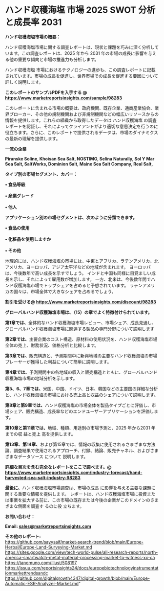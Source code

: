 # ハンド収穫海塩 市場 2025 SWOT 分析と成長率 2031

<strong><b>ハンド収穫海塩市場の概要：</b></strong>

ハンド収穫海塩市場に関する調査レポートは、現状と課題を巧みに深く分析しています。この調査レポートは、2025 年から 2031 年の市場の成長に影響を与える他の重要な傾向と市場の推進力も分析します。

ハンド収穫海塩 市場におけるテクノロジーの進歩も、この調査レポートに記載されています。市場の成長を促進し、世界市場での成長を促進する要因について詳しく説明します。

<strong>このレポートのサンプルPDFを入手する @ <a href=https://www.marketreportsinsights.com/sample/98283>https://www.marketreportsinsights.com/sample/98283</a></strong>

このレポートに含まれる市場の概要は、政府機関、既存企業、通商産業協会、業界ブローカー、その他の規制機関および非規制機関などの幅広いリソースからの情報を提供します。これらの組織から取得したデータは ハンド収穫海塩 の調査レポートを認証し、それによってクライアントがより適切な意思決定を行うのに役立ちます。さらに、このレポートで提供されるデータは、市場のダイナミクスの最新の理解を提供します。

<strong>一流の企業</strong>

<strong><b>Piranske Soline, Khoisan Sea Salt, NOSTIMO, Selina Naturally, Sol Y Mar Sea Salt, SaltWorks, Dominion Salt, Maine Sea Salt Company, Real Salt,</b></strong>

<strong><b>タイプ別の市場セグメント、カバー：</b></strong>

<strong>• 食品等級<br><br>• 産業グレード<br><br>• 他人</strong>

<strong><b>アプリケーション別の市場セグメントは、次のように分類できます。</b></strong>

<strong>• 食品の使用<br><br>• 化粧品を使用しますか<br><br>• その他</strong>

 地理的には、ハンド収穫海塩の市場には、中東とアフリカ、ラテンアメリカ、北アメリカ、ヨーロッパ、アジア太平洋などの地域が含まれます。 ヨーロッパは、今後数年で高い成長を示すでしょう。 インドと中国も同様に目覚ましい成長を示し、それによって雇用数が増加します。 一方、北米は、今後数年間でハンド収穫海塩市場でトップシェアを占めると予想されています。 ラテンアメリカの国々は、市場全体で大きなシェアを占めるでしょう。

<strong>割引を受ける@ <a href=https://www.marketreportsinsights.com/discount/98283>https://www.marketreportsinsights.com/discount/98283</a></strong>

<strong><b>グローバルハンド収穫海塩市場は、（15）の章でよく特徴付けられています。</b></strong>

<strong><b>第</b></strong><strong><b>1章では、</b></strong>全体的なハンド収穫海塩市場レビュー、市場シェア、成長見通し、グローバルハンド収穫海塩市場に関連する製品の専門分野について説明します

<strong><b>第2章では、</b></strong>主要企業のコスト構造、原材料の使用状況を、ハンド収穫海塩市場全体の売上、財務状況、価格分析と比較します。

<strong><b>第3章では、</b></strong>販売構造と、予測期間中に新興地域の主要なハンド収穫海塩の市場プレーヤーが獲得した利益について簡単に説明します。

<strong><b>第4章では、</b></strong>予測期間中の各地域の収入と販売構造とともに、グローバルハンド収穫海塩市場の地域分析を示します。

<strong><b>第5、6、7章では、</b></strong>米国、中国、ドイツ、日本、韓国などの主要国の詳細な分析と、ハンド収穫海塩の市場における売上高と収益のシェアについて説明します。

<strong><b>第8章と第9章では、</b></strong>ハンド収穫海塩の市場全体を製品タイプごとに評価し、市場シェア、販売構造、成長率などのエンドユーザーアプリケーションを評価します。

<strong><b>第10章と第11章では、</b></strong>地域、種類、用途別の市場予測と、2025 年から2031 年までの収 益と売上 高を提供します。

<strong><b>第13章、第14章、</b></strong>および第15章では、情報の収集に使用されるさまざまな方法論、調査結果で使用されるアプローチ、付録、結論、販売チャネル、およびさまざまなデータソース について 説明します。

<strong>詳細な目次を含む完全なレポートをここで調べます。@ <a href=https://www.marketreportsinsights.com/industry-forecast/hand-harvested-sea-salt-industry-98283>https://www.marketreportsinsights.com/industry-forecast/hand-harvested-sea-salt-industry-98283</a></strong>

<strong><b>最後に、</b></strong>ハンド収穫海塩市場調査は、市場の成長 に影響を</a>与える主要な課題に関する重要な情報を提供します。 レポートは、ハンド収穫海塩市場に投資または事業を拡大する前に、この市場の既存または今後の企業がこのドメインのさまざまな側面を調査す るのに役 立ちます。

<strong><b>お問い合わせ：</b></strong>

<strong>Email: </strong><a href=mailto:sales@marketreportsinsights.com><strong>sales@marketreportsinsights.com</strong></a>

<strong>その他のレポート:</strong>
<br>
<a href=https://github.com/sayysaif/market-search-trend/blob/main/Europe-Herbal/Europe-Land-Surveying-Market.md>https://github.com/sayysaif/market-search-trend/blob/main/Europe-Herbal/Europe-Land-Surveying-Market.md</a>
<br>
<a href=https://sites.google.com/view/tech-world-pulse/all-research-reports/north-america-smartwatch-metal-material-processing-market-to-witness-xx-ca>https://sites.google.com/view/tech-world-pulse/all-research-reports/north-america-smartwatch-metal-material-processing-market-to-witness-xx-ca</a>
<br>
<a href=https://tanomuno.com/illust/508197>https://tanomuno.com/illust/508197</a>
<br>
<a href=https://issuu.com/reportsinsights24/docs/europebiotechnologyinstrumentationmarkettrendsandc>https://issuu.com/reportsinsights24/docs/europebiotechnologyinstrumentationmarkettrendsandc</a>
<br>
<a href=https://github.com/digitalgrowth4347/digital-growth/blob/main/Europe-Automatic-ESR-Analyzer-Market.md>https://github.com/digitalgrowth4347/digital-growth/blob/main/Europe-Automatic-ESR-Analyzer-Market.md</a>"
